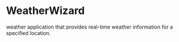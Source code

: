 # WeatherWizard
weather application that provides real-time weather information for a specified location. 
